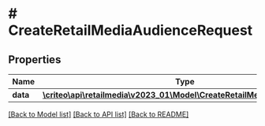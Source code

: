 # # CreateRetailMediaAudienceRequest

## Properties

Name | Type | Description | Notes
------------ | ------------- | ------------- | -------------
**data** | [**\criteo\api\retailmedia\v2023_01\Model\CreateRetailMediaAudienceBody**](CreateRetailMediaAudienceBody.md) |  |

[[Back to Model list]](../../README.md#models) [[Back to API list]](../../README.md#endpoints) [[Back to README]](../../README.md)
